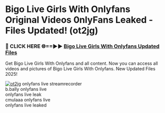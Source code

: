 # Bigo Live Girls With Onlyfans Original Videos 0nlyFans Leaked - Files Updated! (ot2jg)

<h3>🔴 CLICK HERE 🌐==►► <a href="https://tinyurl.com/2wckxsce" rel="nofollow">Bigo Live Girls With Onlyfans Updated Files</a></h3>

Get Bigo Live Girls With Onlyfans and all content. Now you can access all videos and pictures of Bigo Live Girls With Onlyfans. New Updated Files 2025!

[![ot2jg](https://i.imgur.com/AFduVYN.gif)](https://tinyurl.com/2wckxsce)
onlyfans live streamrecorder<br>
b.bally onlyfans live<br>
onlyfans live leak<br>
cmulaaa onlyfans live<br>
onlyfans live leaked